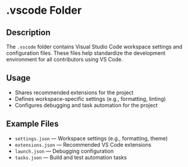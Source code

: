 # .vscode Folder

## Description
The `.vscode` folder contains Visual Studio Code workspace settings and configuration files. These files help standardize the development environment for all contributors using VS Code.

## Usage
- Shares recommended extensions for the project
- Defines workspace-specific settings (e.g., formatting, linting)
- Configures debugging and task automation for the project

## Example Files
- `settings.json` — Workspace settings (e.g., formatting, theme)
- `extensions.json` — Recommended VS Code extensions
- `launch.json` — Debugging configuration
- `tasks.json` — Build and test automation tasks
